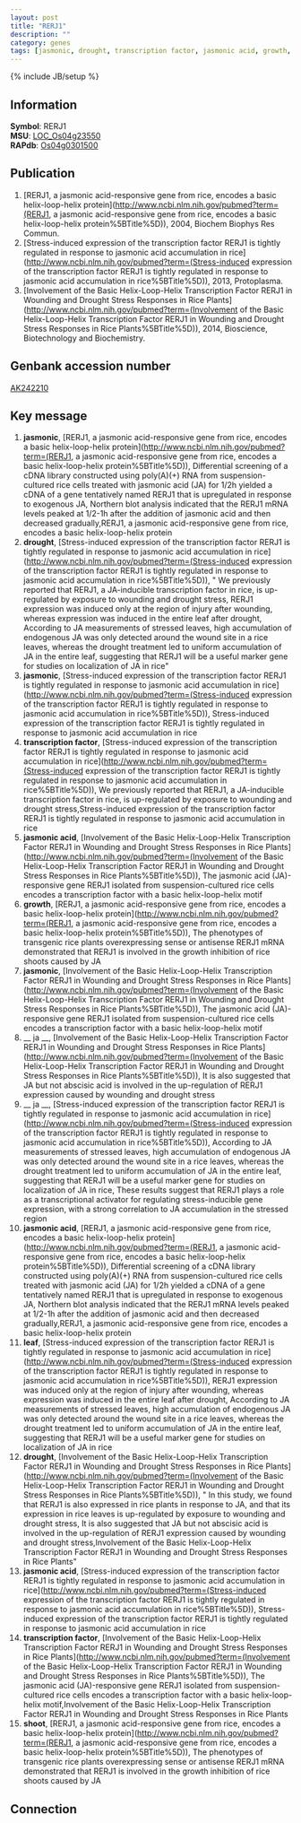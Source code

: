 ```yaml
---
layout: post
title: "RERJ1"
description: ""
category: genes
tags: [jasmonic, drought, transcription factor, jasmonic acid, growth,  ja , leaf, shoot]
---
```

{% include JB/setup %}

## Information
__Symbol__: RERJ1  
__MSU__: [LOC_Os04g23550](http://rice.plantbiology.msu.edu/cgi-bin/ORF_infopage.cgi?orf=LOC_Os04g23550)  
__RAPdb__: [Os04g0301500](http://rapdb.dna.affrc.go.jp/viewer/gbrowse_details/irgsp1?name=Os04g0301500)  

## Publication
1. [RERJ1, a jasmonic acid-responsive gene from rice, encodes a basic helix-loop-helix protein](http://www.ncbi.nlm.nih.gov/pubmed?term=(RERJ1, a jasmonic acid-responsive gene from rice, encodes a basic helix-loop-helix protein%5BTitle%5D)), 2004, Biochem Biophys Res Commun.
2. [Stress-induced expression of the transcription factor RERJ1 is tightly regulated in response to jasmonic acid accumulation in rice](http://www.ncbi.nlm.nih.gov/pubmed?term=(Stress-induced expression of the transcription factor RERJ1 is tightly regulated in response to jasmonic acid accumulation in rice%5BTitle%5D)), 2013, Protoplasma.
3. [Involvement of the Basic Helix-Loop-Helix Transcription Factor RERJ1 in Wounding and Drought Stress Responses in Rice Plants](http://www.ncbi.nlm.nih.gov/pubmed?term=(Involvement of the Basic Helix-Loop-Helix Transcription Factor RERJ1 in Wounding and Drought Stress Responses in Rice Plants%5BTitle%5D)), 2014, Bioscience, Biotechnology and Biochemistry.

## Genbank accession number
[AK242210](http://www.ncbi.nlm.nih.gov/nuccore/AK242210)

## Key message
1. __jasmonic__, [RERJ1, a jasmonic acid-responsive gene from rice, encodes a basic helix-loop-helix protein](http://www.ncbi.nlm.nih.gov/pubmed?term=(RERJ1, a jasmonic acid-responsive gene from rice, encodes a basic helix-loop-helix protein%5BTitle%5D)), Differential screening of a cDNA library constructed using poly(A)(+) RNA from suspension-cultured rice cells treated with jasmonic acid (JA) for 1/2h yielded a cDNA of a gene tentatively named RERJ1 that is upregulated in response to exogenous JA, Northern blot analysis indicated that the RERJ1 mRNA levels peaked at 1/2-1h after the addition of jasmonic acid and then decreased gradually,RERJ1, a jasmonic acid-responsive gene from rice, encodes a basic helix-loop-helix protein
2. __drought__, [Stress-induced expression of the transcription factor RERJ1 is tightly regulated in response to jasmonic acid accumulation in rice](http://www.ncbi.nlm.nih.gov/pubmed?term=(Stress-induced expression of the transcription factor RERJ1 is tightly regulated in response to jasmonic acid accumulation in rice%5BTitle%5D)), " We previously reported that RERJ1, a JA-inducible transcription factor in rice, is up-regulated by exposure to wounding and drought stress, RERJ1 expression was induced only at the region of injury after wounding, whereas expression was induced in the entire leaf after drought, According to JA measurements of stressed leaves, high accumulation of endogenous JA was only detected around the wound site in a rice leaves, whereas the drought treatment led to uniform accumulation of JA in the entire leaf, suggesting that RERJ1 will be a useful marker gene for studies on localization of JA in rice"
3. __jasmonic__, [Stress-induced expression of the transcription factor RERJ1 is tightly regulated in response to jasmonic acid accumulation in rice](http://www.ncbi.nlm.nih.gov/pubmed?term=(Stress-induced expression of the transcription factor RERJ1 is tightly regulated in response to jasmonic acid accumulation in rice%5BTitle%5D)), Stress-induced expression of the transcription factor RERJ1 is tightly regulated in response to jasmonic acid accumulation in rice
4. __transcription factor__, [Stress-induced expression of the transcription factor RERJ1 is tightly regulated in response to jasmonic acid accumulation in rice](http://www.ncbi.nlm.nih.gov/pubmed?term=(Stress-induced expression of the transcription factor RERJ1 is tightly regulated in response to jasmonic acid accumulation in rice%5BTitle%5D)),  We previously reported that RERJ1, a JA-inducible transcription factor in rice, is up-regulated by exposure to wounding and drought stress,Stress-induced expression of the transcription factor RERJ1 is tightly regulated in response to jasmonic acid accumulation in rice
5. __jasmonic acid__, [Involvement of the Basic Helix-Loop-Helix Transcription Factor RERJ1 in Wounding and Drought Stress Responses in Rice Plants](http://www.ncbi.nlm.nih.gov/pubmed?term=(Involvement of the Basic Helix-Loop-Helix Transcription Factor RERJ1 in Wounding and Drought Stress Responses in Rice Plants%5BTitle%5D)), The jasmonic acid (JA)-responsive gene RERJ1 isolated from suspension-cultured rice cells encodes a transcription factor with a basic helix-loop-helix motif
6. __growth__, [RERJ1, a jasmonic acid-responsive gene from rice, encodes a basic helix-loop-helix protein](http://www.ncbi.nlm.nih.gov/pubmed?term=(RERJ1, a jasmonic acid-responsive gene from rice, encodes a basic helix-loop-helix protein%5BTitle%5D)),  The phenotypes of transgenic rice plants overexpressing sense or antisense RERJ1 mRNA demonstrated that RERJ1 is involved in the growth inhibition of rice shoots caused by JA
7. __jasmonic__, [Involvement of the Basic Helix-Loop-Helix Transcription Factor RERJ1 in Wounding and Drought Stress Responses in Rice Plants](http://www.ncbi.nlm.nih.gov/pubmed?term=(Involvement of the Basic Helix-Loop-Helix Transcription Factor RERJ1 in Wounding and Drought Stress Responses in Rice Plants%5BTitle%5D)), The jasmonic acid (JA)-responsive gene RERJ1 isolated from suspension-cultured rice cells encodes a transcription factor with a basic helix-loop-helix motif
8. __ ja __, [Involvement of the Basic Helix-Loop-Helix Transcription Factor RERJ1 in Wounding and Drought Stress Responses in Rice Plants](http://www.ncbi.nlm.nih.gov/pubmed?term=(Involvement of the Basic Helix-Loop-Helix Transcription Factor RERJ1 in Wounding and Drought Stress Responses in Rice Plants%5BTitle%5D)),  It is also suggested that JA but not abscisic acid is involved in the up-regulation of RERJ1 expression caused by wounding and drought stress
9. __ ja __, [Stress-induced expression of the transcription factor RERJ1 is tightly regulated in response to jasmonic acid accumulation in rice](http://www.ncbi.nlm.nih.gov/pubmed?term=(Stress-induced expression of the transcription factor RERJ1 is tightly regulated in response to jasmonic acid accumulation in rice%5BTitle%5D)),  According to JA measurements of stressed leaves, high accumulation of endogenous JA was only detected around the wound site in a rice leaves, whereas the drought treatment led to uniform accumulation of JA in the entire leaf, suggesting that RERJ1 will be a useful marker gene for studies on localization of JA in rice, These results suggest that RERJ1 plays a role as a transcriptional activator for regulating stress-inducible gene expression, with a strong correlation to JA accumulation in the stressed region
10. __jasmonic acid__, [RERJ1, a jasmonic acid-responsive gene from rice, encodes a basic helix-loop-helix protein](http://www.ncbi.nlm.nih.gov/pubmed?term=(RERJ1, a jasmonic acid-responsive gene from rice, encodes a basic helix-loop-helix protein%5BTitle%5D)), Differential screening of a cDNA library constructed using poly(A)(+) RNA from suspension-cultured rice cells treated with jasmonic acid (JA) for 1/2h yielded a cDNA of a gene tentatively named RERJ1 that is upregulated in response to exogenous JA, Northern blot analysis indicated that the RERJ1 mRNA levels peaked at 1/2-1h after the addition of jasmonic acid and then decreased gradually,RERJ1, a jasmonic acid-responsive gene from rice, encodes a basic helix-loop-helix protein
11. __leaf__, [Stress-induced expression of the transcription factor RERJ1 is tightly regulated in response to jasmonic acid accumulation in rice](http://www.ncbi.nlm.nih.gov/pubmed?term=(Stress-induced expression of the transcription factor RERJ1 is tightly regulated in response to jasmonic acid accumulation in rice%5BTitle%5D)),  RERJ1 expression was induced only at the region of injury after wounding, whereas expression was induced in the entire leaf after drought, According to JA measurements of stressed leaves, high accumulation of endogenous JA was only detected around the wound site in a rice leaves, whereas the drought treatment led to uniform accumulation of JA in the entire leaf, suggesting that RERJ1 will be a useful marker gene for studies on localization of JA in rice
12. __drought__, [Involvement of the Basic Helix-Loop-Helix Transcription Factor RERJ1 in Wounding and Drought Stress Responses in Rice Plants](http://www.ncbi.nlm.nih.gov/pubmed?term=(Involvement of the Basic Helix-Loop-Helix Transcription Factor RERJ1 in Wounding and Drought Stress Responses in Rice Plants%5BTitle%5D)), " In this study, we found that RERJ1 is also expressed in rice plants in response to JA, and that its expression in rice leaves is up-regulated by exposure to wounding and drought stress, It is also suggested that JA but not abscisic acid is involved in the up-regulation of RERJ1 expression caused by wounding and drought stress,Involvement of the Basic Helix-Loop-Helix Transcription Factor RERJ1 in Wounding and Drought Stress Responses in Rice Plants"
13. __jasmonic acid__, [Stress-induced expression of the transcription factor RERJ1 is tightly regulated in response to jasmonic acid accumulation in rice](http://www.ncbi.nlm.nih.gov/pubmed?term=(Stress-induced expression of the transcription factor RERJ1 is tightly regulated in response to jasmonic acid accumulation in rice%5BTitle%5D)), Stress-induced expression of the transcription factor RERJ1 is tightly regulated in response to jasmonic acid accumulation in rice
14. __transcription factor__, [Involvement of the Basic Helix-Loop-Helix Transcription Factor RERJ1 in Wounding and Drought Stress Responses in Rice Plants](http://www.ncbi.nlm.nih.gov/pubmed?term=(Involvement of the Basic Helix-Loop-Helix Transcription Factor RERJ1 in Wounding and Drought Stress Responses in Rice Plants%5BTitle%5D)), The jasmonic acid (JA)-responsive gene RERJ1 isolated from suspension-cultured rice cells encodes a transcription factor with a basic helix-loop-helix motif,Involvement of the Basic Helix-Loop-Helix Transcription Factor RERJ1 in Wounding and Drought Stress Responses in Rice Plants
15. __shoot__, [RERJ1, a jasmonic acid-responsive gene from rice, encodes a basic helix-loop-helix protein](http://www.ncbi.nlm.nih.gov/pubmed?term=(RERJ1, a jasmonic acid-responsive gene from rice, encodes a basic helix-loop-helix protein%5BTitle%5D)),  The phenotypes of transgenic rice plants overexpressing sense or antisense RERJ1 mRNA demonstrated that RERJ1 is involved in the growth inhibition of rice shoots caused by JA

## Connection



